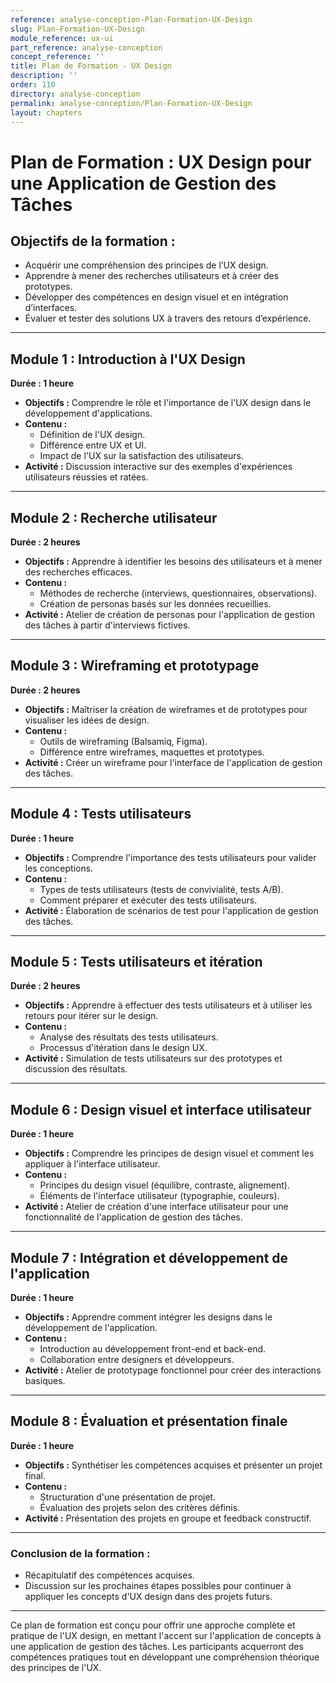 ```yaml
---
reference: analyse-conception-Plan-Formation-UX-Design
slug: Plan-Formation-UX-Design
module_reference: ux-ui
part_reference: analyse-conception
concept_reference: ''
title: Plan de Formation - UX Design
description: ''
order: 110
directory: analyse-conception
permalink: analyse-conception/Plan-Formation-UX-Design
layout: chapters
---
```


# **Plan de Formation : UX Design pour une Application de Gestion des Tâches**

## **Objectifs de la formation :**
- Acquérir une compréhension des principes de l’UX design.
- Apprendre à mener des recherches utilisateurs et à créer des prototypes.
- Développer des compétences en design visuel et en intégration d’interfaces.
- Évaluer et tester des solutions UX à travers des retours d’expérience.

---

## **Module 1 : Introduction à l'UX Design**  
**Durée : 1 heure**  
- **Objectifs :** Comprendre le rôle et l'importance de l'UX design dans le développement d'applications.  
- **Contenu :** 
  - Définition de l'UX design.
  - Différence entre UX et UI.
  - Impact de l'UX sur la satisfaction des utilisateurs.
- **Activité :** Discussion interactive sur des exemples d'expériences utilisateurs réussies et ratées.

---

## **Module 2 : Recherche utilisateur**  
**Durée : 2 heures**  
- **Objectifs :** Apprendre à identifier les besoins des utilisateurs et à mener des recherches efficaces.  
- **Contenu :**
  - Méthodes de recherche (interviews, questionnaires, observations).
  - Création de personas basés sur les données recueillies.
- **Activité :** Atelier de création de personas pour l'application de gestion des tâches à partir d'interviews fictives.

---

## **Module 3 : Wireframing et prototypage**  
**Durée : 2 heures**  
- **Objectifs :** Maîtriser la création de wireframes et de prototypes pour visualiser les idées de design.  
- **Contenu :**
  - Outils de wireframing (Balsamiq, Figma).
  - Différence entre wireframes, maquettes et prototypes.
- **Activité :** Créer un wireframe pour l'interface de l'application de gestion des tâches.

---

## **Module 4 : Tests utilisateurs**  
**Durée : 1 heure**  
- **Objectifs :** Comprendre l'importance des tests utilisateurs pour valider les conceptions.  
- **Contenu :**
  - Types de tests utilisateurs (tests de convivialité, tests A/B).
  - Comment préparer et exécuter des tests utilisateurs.
- **Activité :** Élaboration de scénarios de test pour l'application de gestion des tâches.

---

## **Module 5 : Tests utilisateurs et itération**  
**Durée : 2 heures**  
- **Objectifs :** Apprendre à effectuer des tests utilisateurs et à utiliser les retours pour itérer sur le design.  
- **Contenu :**
  - Analyse des résultats des tests utilisateurs.
  - Processus d'itération dans le design UX.
- **Activité :** Simulation de tests utilisateurs sur des prototypes et discussion des résultats.

---

## **Module 6 : Design visuel et interface utilisateur**  
**Durée : 1 heure**  
- **Objectifs :** Comprendre les principes de design visuel et comment les appliquer à l'interface utilisateur.  
- **Contenu :**
  - Principes du design visuel (équilibre, contraste, alignement).
  - Éléments de l'interface utilisateur (typographie, couleurs).
- **Activité :** Atelier de création d'une interface utilisateur pour une fonctionnalité de l'application de gestion des tâches.

---

## **Module 7 : Intégration et développement de l'application**  
**Durée : 1 heure**  
- **Objectifs :** Apprendre comment intégrer les designs dans le développement de l'application.  
- **Contenu :**
  - Introduction au développement front-end et back-end.
  - Collaboration entre designers et développeurs.
- **Activité :** Atelier de prototypage fonctionnel pour créer des interactions basiques.

---

## **Module 8 : Évaluation et présentation finale**  
**Durée : 1 heure**  
- **Objectifs :** Synthétiser les compétences acquises et présenter un projet final.  
- **Contenu :**
  - Structuration d'une présentation de projet.
  - Évaluation des projets selon des critères définis.
- **Activité :** Présentation des projets en groupe et feedback constructif.

---

### **Conclusion de la formation :**
- Récapitulatif des compétences acquises.
- Discussion sur les prochaines étapes possibles pour continuer à appliquer les concepts d'UX design dans des projets futurs.

---

Ce plan de formation est conçu pour offrir une approche complète et pratique de l'UX design, en mettant l'accent sur l'application de concepts à une application de gestion des tâches. Les participants acquerront des compétences pratiques tout en développant une compréhension théorique des principes de l'UX.